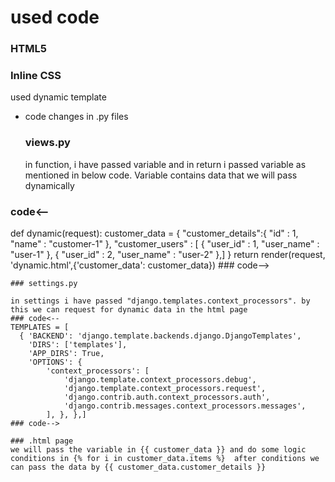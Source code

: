# used code
  ### HTML5
  ### Inline CSS
 
used dynamic template

  - code changes in .py files
    ### views.py
    in function, i have passed variable and in return i passed variable as mentioned in below code. Variable contains data that we will pass dynamically
   
   ### code<--
   def dynamic(request):
    customer_data = {
        "customer_details":{ "id" : 1, "name" : "customer-1" },
        "customer_users" : [
    { "user_id" : 1, "user_name" : "user-1" },
    { "user_id" : 2, "user_name" : "user-2" },]
    }
    return render(request, 'dynamic.html',{'customer_data': customer_data})
    ### code-->
    
    ### settings.py
    
    in settings i have passed "django.templates.context_processors". by this we can request for dynamic data in the html page
    ### code<--
    TEMPLATES = [
      { 'BACKEND': 'django.template.backends.django.DjangoTemplates',
        'DIRS': ['templates'],
        'APP_DIRS': True,
        'OPTIONS': {
            'context_processors': [
                'django.template.context_processors.debug',
                'django.template.context_processors.request',
                'django.contrib.auth.context_processors.auth',
                'django.contrib.messages.context_processors.messages',
            ], }, },]
    ### code-->
    
    ### .html page
    we will pass the variable in {{ customer_data }} and do some logic conditions in {% for i in customer_data.items %}  after conditions we can pass the data by {{ customer_data.customer_details }}
